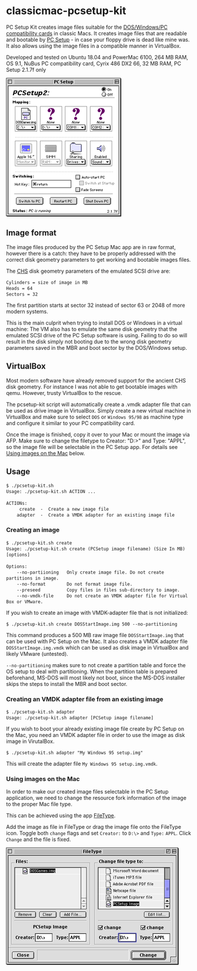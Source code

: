 # classicmac-pcsetup-kit

PC Setup Kit creates image files suitable for the [DOS/Windows/PC compatibility cards](http://www.oliver-schubert.com/DOScard/DOScard.html) in classic Macs. It creates image files that are readable and bootable by [PC Setup](http://www.oliver-schubert.com/DOScard/DOScard.html#pcsetup2x) - in case your floppy drive is dead like mine was. It also allows using the image files in a compatible manner in VirtualBox.

Developed and tested on Ubuntu 18.04 and PowerMac 6100, 264 MB RAM, OS 9.1, NuBus PC compatibility card, Cyrix 486 DX2 66, 32 MB RAM, PC Setup 2.1.7f only

![alt text](assets/PCSetup2.png "PC Setup 2")


## Image format

The image files produced by the PC Setup Mac app are in raw format, however there is a catch: they have to be properly addressed with the correct disk geometry parameters to get working and bootable images files.

The [CHS](https://en.wikipedia.org/wiki/Cylinder-head-sector) disk geometry parameters of the emulated SCSI drive are:

    Cylinders = size of image in MB
    Heads = 64
    Sectors = 32

The first partition starts at sector 32 instead of sector 63 or 2048 of more modern systems.

This is the main culprit when trying to install DOS or Windows in a virtual machine: The VM also has to emulate the same disk geometry that the emulated SCSI drive of the PC Setup software is using. Failing to do so will result in the disk simply not booting due to the wrong disk geometry parameters saved in the MBR and boot sector by the DOS/Windows setup.

## VirtualBox

Most modern software have already removed support for the ancient CHS disk geometry. For instance I was not able to get bootable images with qemu. However, trusty VirtualBox to the rescue.

The pcsetup-kit script will automatically create a .vmdk adapter file that can be used as drive image in VirtualBox. Simply create a new virtual machine in VirtualBox and make sure to select `DOS` or `Windows 95/98` as machine type and configure it similar to your PC compatibility card.

Once the image is finished, copy it over to your Mac or mount the image via AFP. Make sure to change the filetype to Creator: "D:\>" and Type: "APPL", so the image file will be selectable in the PC Setup app. For details see [Using images on the Mac](#using-images-on-the-mac) below.

## Usage

    $ ./pcsetup-kit.sh
    Usage: ./pcsetup-kit.sh ACTION ...

    ACTIONs:
         create  -  Create a new image file
        adapter  -  Create a VMDK adapter for an existing image file

### Creating an image

    $ ./pcsetup-kit.sh create
    Usage: ./pcsetup-kit.sh create (PCSetup image filename) (Size In MB) [options]

    Options:
        --no-partiioning   Only create image file. Do not create partitions in image.
        --no-format        Do not format image file.
        --preseed          Copy files in files sub-directory to image.
        --no-vmdk-file     Do not create an VMDK adapter file for Virtual Box or VMware.

If you wish to create an image with VMDK-adapter file that is not initialized:

    $ ./pcsetup-kit.sh create DOSStartImage.img 500 --no-partitioning

This command produces a 500 MB raw image file `DOSStartImage.img` that can be used with PC Setup on the Mac. It also creates a VMDK adapter file `DOSStartImage.img.vmdk` which can be used as disk image in VirtualBox and likely VMware (untested).

`--no-partitioning` makes sure to not create a partition table and force the OS setup to deal with partitioning. When the partition table is prepared beforehand, MS-DOS will most likely not boot, since the MS-DOS installer skips the steps to install the MBR and boot sector.

### Creating an VMDK adapter file from an existing image

    $ ./pcsetup-kit.sh adapter
    Usage: ./pcsetup-kit.sh adapter [PCSetup image filename]

If you wish to boot your already existing image file create by PC Setup on the Mac, you need an VMDK adapter file in order to use the image as disk image in VirutalBox.

    $ ./pcsetup-kit.sh adapter "My Windows 95 setup.img"

This will create the adapter file `My Windows 95 setup.img.vmdk`.

### Using images on the Mac

In order to make our created image files selectable in the PC Setup application, we need to change the resource fork information of the image to the proper Mac file type.

This can be achieved using the app [FileType](http://www.frederikseiffert.de/filetype/). 

Add the image as file in FileType or drag the image file onto the FileType icon. Toggle both `change` flags and set `Creator:` to `D:\>` and `Type:` `APPL`. Click `Change` and the file is fixed.

![alt text](assets/FileType.png "FileType.app")